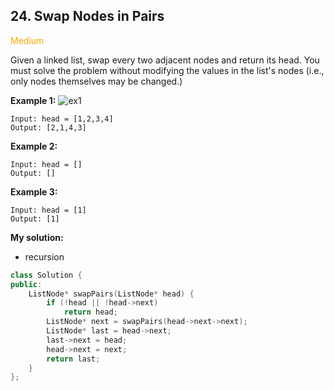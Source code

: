 ## 24. Swap Nodes in Pairs
<span style="color:orange">Medium</span>

Given a linked list, swap every two adjacent nodes and return its head. You must solve the problem without modifying the values in the list's nodes (i.e., only nodes themselves may be changed.)

**Example 1:**
![ex1](https://assets.leetcode.com/uploads/2020/10/03/swap_ex1.jpg)
```
Input: head = [1,2,3,4]
Output: [2,1,4,3]
```
**Example 2:**
```
Input: head = []
Output: []
```
**Example 3:**
```
Input: head = [1]
Output: [1]
```

**My solution:**
+ recursion
```cpp
class Solution {
public:
    ListNode* swapPairs(ListNode* head) {
        if (!head || !head->next)
            return head;
        ListNode* next = swapPairs(head->next->next);
        ListNode* last = head->next;
        last->next = head;
        head->next = next;
        return last;
    }
};
```